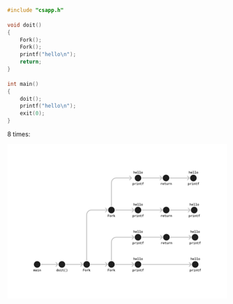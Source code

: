 ```c
#include "csapp.h"

void doit()
{
    Fork();
    Fork();
    printf("hello\n");
    return;
}

int main()
{
    doit();
    printf("hello\n");
    exit(0);
}
```

8 times:

![Process flow](12.png)